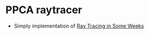 # PPCA raytracer

* Simply implementation of [Ray Tracing in Some Weeks](https://raytracing.github.io/)
